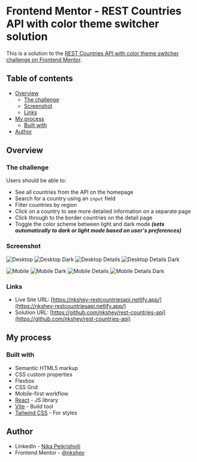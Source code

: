 # Frontend Mentor - REST Countries API with color theme switcher solution

This is a solution to the [REST Countries API with color theme switcher challenge on Frontend Mentor](https://www.frontendmentor.io/challenges/rest-countries-api-with-color-theme-switcher-5cacc469fec04111f7b848ca).

## Table of contents

- [Overview](#overview)
  - [The challenge](#the-challenge)
  - [Screenshot](#screenshot)
  - [Links](#links)
- [My process](#my-process)
  - [Built with](#built-with)
- [Author](#author)

## Overview

### The challenge

Users should be able to:

- See all countries from the API on the homepage
- Search for a country using an `input` field
- Filter countries by region
- Click on a country to see more detailed information on a separate page
- Click through to the border countries on the detail page
- Toggle the color scheme between light and dark mode **_(sets automatically to dark or light mode based on user's preferences)_**

### Screenshot

![Desktop](./public/design/desktop.png)
![Desktop Dark](./public/design/desktop-dark.png)
![Desktop Details](./public/design/desktop-details.png)
![Desktop Details Dark](./public/design/desktop-details-dark.png)

![Mobile](./public/design/mobile.png)
![Mobile Dark](./public/design/mobile-dark.png)
![Mobile Details](./public/design/mobile-details.png)
![Mobile Details Dark](./public/design/mobile-details-dark.png)

### Links

- Live Site URL: [https://nkshey-restcountriesapi.netlify.app/](https://nkshey-restcountriesapi.netlify.app/)
- Solution URL: [https://github.com/nkshey/rest-countries-api](https://github.com/nkshey/rest-countries-api)

## My process

### Built with

- Semantic HTML5 markup
- CSS custom properties
- Flexbox
- CSS Grid
- Mobile-first workflow
- [React](https://reactjs.org/) - JS library
- [Vite](https://vite.dev/) - Build tool
- [Tailwind CSS](https://tailwindcss.com/) - For styles

## Author

- LinkedIn - [Nika Peikrishvili](https://www.linkedin.com/in/nikapeikrishvili/)
- Frontend Mentor - [@nkshey](https://www.frontendmentor.io/profile/nkshey)
